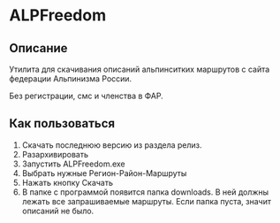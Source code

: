 # ALPFreedom
## Описание
Утилита для скачивания описаний альпинситких маршрутов c сайта федерации Альпинизма России.

Без регистрации, смс и членства в ФАР.

## Как пользоваться
1. Скачать последнюю версию из раздела релиз.
1. Разархивировать 
1. Запустить ALPFreedom.exe
1. Выбрать нужные Регион-Район-Маршруты
1. Нажать кнопку Скачать
1. В папке с программой появится папка downloads. В ней должны лежать все запрашиваемые маршруты. Если папка пуста, значит описаний не было.

